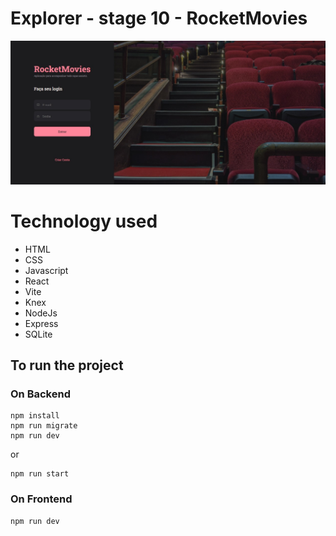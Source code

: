 # Explorer - stage 10 - RocketMovies

![send email](/frontend/src/assests/images/app.jpeg)

# Technology used

- HTML
- CSS
- Javascript
- React
- Vite
- Knex
- NodeJs
- Express
- SQLite

## To run the project

### On Backend

    npm install
    npm run migrate
    npm run dev

or

    npm run start

### On Frontend

    npm run dev